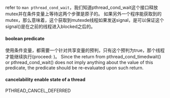 refer to `man pthread_cond_wait`，我们知道pthread_cond_wait这个接口释放mutex并在条件变量上等待这两个步骤是原子的。
如果另外一个程序能获取到的mutex，那么意味着，这个获取到mutexde线程如果发送signal，是可以保证这个signal()是在之前的线程进入blocked之后的。

#### boolean predicate
使用条件变量，都需要一个针对共享变量的预判，只有这个预判为true，那个线程才能继续执行(proceed: )。 Since the return from pthread_cond_timedwait()
or pthread_cond_wait() does not imply anything about the value of this predicate, the predicate should be re-evaluated upon such return.


#### cancelability enable state of a thread
PTHREAD_CANCEL_DEFERRED
